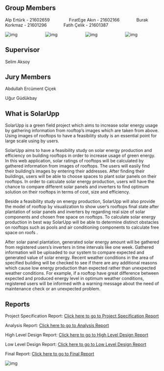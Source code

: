 ## Group Members
Alp Ertürk - 21602659   &nbsp;&nbsp;&nbsp;&nbsp;&nbsp;&nbsp;&nbsp;&nbsp;&nbsp;&nbsp;&nbsp;&nbsp;&nbsp;&nbsp; FıratEge Akın - 21602166 &nbsp;&nbsp;&nbsp;&nbsp;&nbsp;&nbsp;&nbsp;&nbsp;&nbsp;&nbsp;&nbsp;&nbsp;   Burak Korkmaz - 21601296 &nbsp;&nbsp;&nbsp;&nbsp;&nbsp;&nbsp;&nbsp;&nbsp;&nbsp;&nbsp;&nbsp;&nbsp; Fatih Çelik - 21601387                 

![img](https://images-wixmp-ed30a86b8c4ca887773594c2.wixmp.com/f/5f4bd7a6-f763-4518-9b81-bdfd40ce3fc9/d26yer1-421bb5b8-9fc2-4d5a-b2d1-1e1f81b26b82.png?token=eyJ0eXAiOiJKV1QiLCJhbGciOiJIUzI1NiJ9.eyJzdWIiOiJ1cm46YXBwOiIsImlzcyI6InVybjphcHA6Iiwib2JqIjpbW3sicGF0aCI6IlwvZlwvNWY0YmQ3YTYtZjc2My00NTE4LTliODEtYmRmZDQwY2UzZmM5XC9kMjZ5ZXIxLTQyMWJiNWI4LTlmYzItNGQ1YS1iMmQxLTFlMWY4MWIyNmI4Mi5wbmcifV1dLCJhdWQiOlsidXJuOnNlcnZpY2U6ZmlsZS5kb3dubG9hZCJdfQ.NGftGliwoCe62wFfNDfOvJS1OHr-DpDAcGBBHsyT4MU)&nbsp;&nbsp;&nbsp;&nbsp;&nbsp;&nbsp;&nbsp;&nbsp;&nbsp;&nbsp;&nbsp;&nbsp;&nbsp;&nbsp;&nbsp;&nbsp;&nbsp;&nbsp;&nbsp;&nbsp;&nbsp;&nbsp;&nbsp;![img](https://images-wixmp-ed30a86b8c4ca887773594c2.wixmp.com/f/5f4bd7a6-f763-4518-9b81-bdfd40ce3fc9/d26yer1-421bb5b8-9fc2-4d5a-b2d1-1e1f81b26b82.png?token=eyJ0eXAiOiJKV1QiLCJhbGciOiJIUzI1NiJ9.eyJzdWIiOiJ1cm46YXBwOiIsImlzcyI6InVybjphcHA6Iiwib2JqIjpbW3sicGF0aCI6IlwvZlwvNWY0YmQ3YTYtZjc2My00NTE4LTliODEtYmRmZDQwY2UzZmM5XC9kMjZ5ZXIxLTQyMWJiNWI4LTlmYzItNGQ1YS1iMmQxLTFlMWY4MWIyNmI4Mi5wbmcifV1dLCJhdWQiOlsidXJuOnNlcnZpY2U6ZmlsZS5kb3dubG9hZCJdfQ.NGftGliwoCe62wFfNDfOvJS1OHr-DpDAcGBBHsyT4MU)&nbsp;&nbsp;&nbsp;&nbsp;&nbsp;&nbsp;&nbsp;&nbsp;&nbsp;&nbsp;&nbsp;&nbsp;&nbsp;&nbsp;&nbsp;&nbsp;&nbsp;&nbsp;&nbsp;&nbsp;&nbsp;&nbsp;&nbsp;![img](https://images-wixmp-ed30a86b8c4ca887773594c2.wixmp.com/f/5f4bd7a6-f763-4518-9b81-bdfd40ce3fc9/d26yer1-421bb5b8-9fc2-4d5a-b2d1-1e1f81b26b82.png?token=eyJ0eXAiOiJKV1QiLCJhbGciOiJIUzI1NiJ9.eyJzdWIiOiJ1cm46YXBwOiIsImlzcyI6InVybjphcHA6Iiwib2JqIjpbW3sicGF0aCI6IlwvZlwvNWY0YmQ3YTYtZjc2My00NTE4LTliODEtYmRmZDQwY2UzZmM5XC9kMjZ5ZXIxLTQyMWJiNWI4LTlmYzItNGQ1YS1iMmQxLTFlMWY4MWIyNmI4Mi5wbmcifV1dLCJhdWQiOlsidXJuOnNlcnZpY2U6ZmlsZS5kb3dubG9hZCJdfQ.NGftGliwoCe62wFfNDfOvJS1OHr-DpDAcGBBHsyT4MU)&nbsp;&nbsp;&nbsp;&nbsp;&nbsp;&nbsp;&nbsp;&nbsp;&nbsp;&nbsp;&nbsp;&nbsp;&nbsp;&nbsp;&nbsp;&nbsp;&nbsp;&nbsp;&nbsp;&nbsp;&nbsp;&nbsp;&nbsp;![img](https://images-wixmp-ed30a86b8c4ca887773594c2.wixmp.com/f/5f4bd7a6-f763-4518-9b81-bdfd40ce3fc9/d26yer1-421bb5b8-9fc2-4d5a-b2d1-1e1f81b26b82.png?token=eyJ0eXAiOiJKV1QiLCJhbGciOiJIUzI1NiJ9.eyJzdWIiOiJ1cm46YXBwOiIsImlzcyI6InVybjphcHA6Iiwib2JqIjpbW3sicGF0aCI6IlwvZlwvNWY0YmQ3YTYtZjc2My00NTE4LTliODEtYmRmZDQwY2UzZmM5XC9kMjZ5ZXIxLTQyMWJiNWI4LTlmYzItNGQ1YS1iMmQxLTFlMWY4MWIyNmI4Mi5wbmcifV1dLCJhdWQiOlsidXJuOnNlcnZpY2U6ZmlsZS5kb3dubG9hZCJdfQ.NGftGliwoCe62wFfNDfOvJS1OHr-DpDAcGBBHsyT4MU) 

## Supervisor
Selim Aksoy

## Jury Members
Abdullah Ercüment Çiçek

Uğur Güdükbay

## What is SolarUpp
SolarUpp is a green field project which aims to increase solar energy usage by gathering information from rooftop’s images which are taken from above. Using images of rooftops to have a feasibility study is an essential point for large scale using by users.

SolarUpp aims to have a feasibility study on solar energy production and efficiency on building rooftops in order to increase usage of green energy. In this web application, solar ratings of rooftops will be calculated by gathered information from images of rooftops. The users will easily find their building’s images by entering their addresses. After finding their buildings, users will be able to choose spaces to plant solar panels on their rooftops. In order to calculate solar energy production, users will have the chance to compare different solar panels and inverters to find optimum solution on their rooftops in terms of cost, size and efficiency.

Beside a feasibility study on energy production, SolarUpp will also provide the model of rooftop by visualization to show user’s rooftops final state after plantation of solar panels and inverters by regarding real size of solar components and chosen free space on rooftops. To calculate solar energy production in best way SolarUpp will be able to determine distinct obstacles on rooftops such as pools and air conditioning components to calculate free space on roofs .

After solar panel plantation, generated solar energy amount will be gathered from registered users’s inverters in time intervals like one week. Gathered information will be uploaded to our system to compare expected and generated value of solar energy. Recent weather conditions in the area of specified building will be checked to see if there are any additional reasons which cause low energy production than expected rather than unexpected weather conditions. For example, if a rooftop have great difference between expected and produced energy level in optimum weather conditions, registered users will be informed with a warning message about the need of maintenance check or an unexpected problem. 

## Reports
Project Specification Report: [Click here to go to Project Specification Report](https://github.com/egeakin/SolarUpp-Report/blob/master/SolarUpp%20Project%20Specification%20Report.pdf)

Analysis Report: [Click here to go to Analysis Report](https://github.com/egeakin/SolarUpp-Report/blob/master/SolarUpp%20Analysis%20Report.pdf)

High Level Design Report: [Click here to go to High Level Design Report](https://github.com/egeakin/SolarUpp-Report/blob/master/SolarUpp%20High-Level%20Design%20Report.pdf)

Low Level Design Report: [Click here to go to Low Level Design Report](https://github.com/egeakin/SolarUpp-Report/blob/master/SolarUpp%20Low-Level%20Design%20Report.pdf)

Final Report: [Click here to go to Final Report](https://github.com/egeakin/SolarUpp-Report/blob/master/SolarUpp%20Final%20Report.pdf)

![img](https://github.com/egeakin/SolarUpp/raw/master/Screen%20Shot%202019-10-18%20at%2015.08.29.png)
